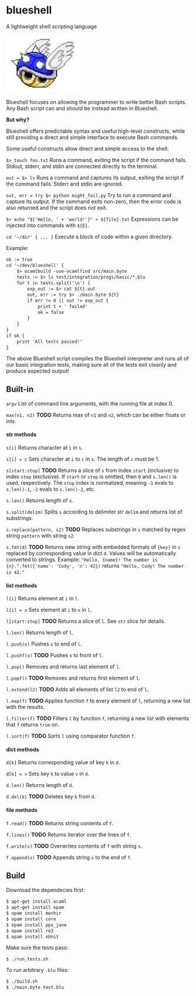 # blueshell

A lightweight shell scripting language

<img src="assets/blueshell.png" width="200"> 

Blueshell focuses on allowing the programmer to write better Bash scripts. Any Bash script can and should be instead written in Blueshell. 

**But why?**

Blueshell offers predictable syntax and useful high-level constructs, while still providing a direct and simple interface to execute Bash commands.

Some useful constructs allow direct and simple access to the shell:

`$> touch foo.txt` Runs a command, exiting the script if the command fails. Stdout, stderr, and stdin are connected directly to the terminal. 

`out = $> ls` Runs a command and captures its output, exiting the script if the command fails. Stderr and stdin are ignored.

`out, err = try $> python might_fail.py` Try to run a command and capture its output. If the command exits non-zero, then the error code is also returned and the script does not exit.

`$> echo "${'Hello, ' + 'world!'}" > ${file}.txt` Expressions can be injected into commands with `${E}`.

`cd '~/dir' { ... }` Execute a block of code within a given directory.

Example:

    ok := true
    cd '~/dev/blueshell' {
    	$> ocamlbuild -use-ocamlfind src/main.byte
    	tests := $> ls test/integration/progs/basic/*.blu
    	for t in tests.split('\n') {
    		exp_out := $> cat ${t}.out
    		out, err := try $> ./main.byte ${t}
    		if err != 0 || out != exp_out {
    			print t + ' failed'
    			ok = false
    		}
    	}
    }
    if ok {
        print 'All tests passed!'
    }

The above Blueshell script compiles the Blueshell interpreter and runs all of our basic integration tests, making sure all of the tests exit cleanly and produce expected output!

## Built-in

`argv` List of command line arguments, with the running file at index 0.

`max(n1, n2)` **TODO** Returns max of `n1` and `n2`, which can be either floats or ints.

#### str methods

`s[i]` Returns character at `i` in `s`.

`s[i] = c` Sets character at `i` to `c` in `s`. The length of `c` must be 1.

`s[start:stop]` **TODO** Returns a slice of `s` from index `start` (inclusive) to index `stop` (exclusive). If `start` or `stop` is omitted, then `0` and `s.len()` is used, respectively. The `stop` index is normalized, meaning `-1` evals to `s.len()-1`, `-2` evals to `s.len()-2`, etc.

`s.len()` Returns length of `s`.

`s.split(delim)` Splits `s` according to delimiter str `delim` and returns list of substrings.

`s.replace(pattern, s2)` **TODO** Replaces substrings in `s` matched by regex string `pattern` with string `s2`.

`s.fmt(d)` **TODO** Returns new string with embedded formats of `{key}` in `s` replaced by corresponding value in dict `d`. Values will be automatically converted to strings. Example: `"Hello, {name}! The number is {n}.".fmt({'name': 'Cody', 'n': 42})` returns `"Hello, Cody! The number is 42."`

#### list methods

`l[i]` Returns element at `i` in `l`.

`l[i] = x` Sets element at `i` to `x` in `l`.

`l[start:stop]` **TODO** Returns a slice of `l`. See `str` slice for details.

`l.len()` Returns length of `l`.

`l.push(x)` Pushes `x` to end of `l`.

`l.pushf(x)` **TODO** Pushes `x` to front of `l`.

`l.pop()` Removes and returns last element of `l`.

`l.popf()` **TODO** Removes and returns first element of `l`.

`l.extend(l2)` **TODO** Adds all elements of list `l2` to end of `l`.

`l.map(f)` **TODO** Applies function `f` to every element of `l`, returning a new list with the results.

`l.filter(f)` **TODO** Filters `l` by function `f`, returning a new list with elements that `f` returns `true` on.

`l.sort(f)` **TODO** Sorts `l` using comparator function `f`.


#### dict methods

`d[k]` Returns corresponding value of key `k` in `d`.

`d[k] = v` Sets key `k` to value `v` in `d`.

`d.len()` Returns length of `d`.

`d.del(k)` **TODO** Deletes key `k` from `d`.

#### file methods

`f.read()` **TODO** Returns string contents of `f`.

`f.lines()` **TODO** Returns iterator over the lines of `f`.

`f.write(s)` **TODO** Overwrites contents of `f` with string `s`.

`f.append(s)` **TODO** Appends string `s` to the end of `f`.

## Build

Download the dependecies first:

    $ apt-get install ocaml
    $ apt-get install opam
    $ opam install menhir
    $ opam install core
    $ opam install ppx_jane
    $ opam install re2
    $ opam install oUnit

Make sure the tests pass:

    $ ./run_tests.sh
    
To run arbitrary `.blu` files:

    $ ./build.sh
    $ ./main.byte test.blu

